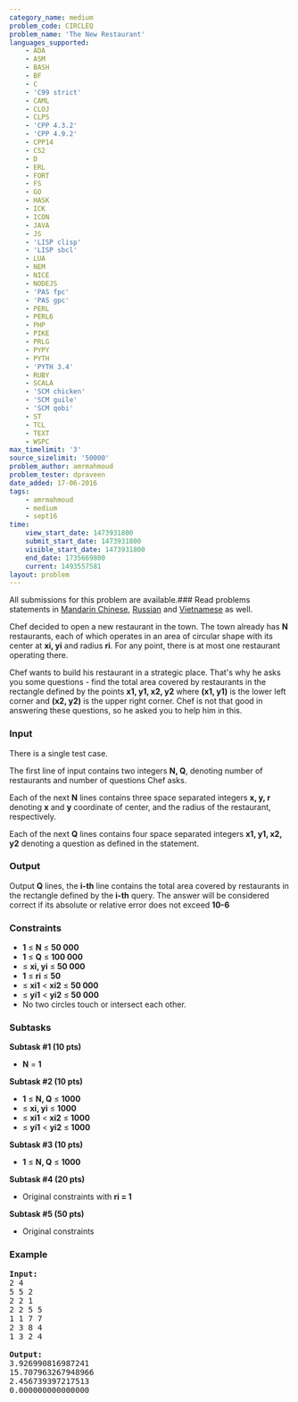 ```yaml
---
category_name: medium
problem_code: CIRCLEQ
problem_name: 'The New Restaurant'
languages_supported:
    - ADA
    - ASM
    - BASH
    - BF
    - C
    - 'C99 strict'
    - CAML
    - CLOJ
    - CLPS
    - 'CPP 4.3.2'
    - 'CPP 4.9.2'
    - CPP14
    - CS2
    - D
    - ERL
    - FORT
    - FS
    - GO
    - HASK
    - ICK
    - ICON
    - JAVA
    - JS
    - 'LISP clisp'
    - 'LISP sbcl'
    - LUA
    - NEM
    - NICE
    - NODEJS
    - 'PAS fpc'
    - 'PAS gpc'
    - PERL
    - PERL6
    - PHP
    - PIKE
    - PRLG
    - PYPY
    - PYTH
    - 'PYTH 3.4'
    - RUBY
    - SCALA
    - 'SCM chicken'
    - 'SCM guile'
    - 'SCM qobi'
    - ST
    - TCL
    - TEXT
    - WSPC
max_timelimit: '3'
source_sizelimit: '50000'
problem_author: amrmahmoud
problem_tester: dpraveen
date_added: 17-06-2016
tags:
    - amrmahmoud
    - medium
    - sept16
time:
    view_start_date: 1473931800
    submit_start_date: 1473931800
    visible_start_date: 1473931800
    end_date: 1735669800
    current: 1493557581
layout: problem
---
```

All submissions for this problem are available.###  Read problems statements in [Mandarin Chinese](http://www.codechef.com/download/translated/SEPT16/mandarin/CIRCLEQ.pdf), [Russian](http://www.codechef.com/download/translated/SEPT16/russian/CIRCLEQ.pdf) and [Vietnamese](http://www.codechef.com/download/translated/SEPT16/vietnamese/CIRCLEQ.pdf) as well.

Chef decided to open a new restaurant in the town. The town already has **N** restaurants, each of which operates in an area of circular shape with its center at **xi, yi** and radius **ri**. For any point, there is at most one restaurant operating there.

Chef wants to build his restaurant in a strategic place. That's why he asks you some questions - find the total area covered by restaurants in the rectangle defined by the points **x1, y1, x2, y2** where **(x1, y1)** is the lower left corner and **(x2, y2)** is the upper right corner. Chef is not that good in answering these questions, so he asked you to help him in this.

### Input

There is a single test case.

The first line of input contains two integers **N, Q**, denoting number of restaurants and number of questions Chef asks.

Each of the next **N** lines contains three space separated integers **x, y, r** denoting **x** and **y** coordinate of center, and the radius of the restaurant, respectively.

Each of the next **Q** lines contains four space separated integers **x1, y1, x2, y2** denoting a question as defined in the statement.

### Output

Output **Q** lines, the **i-th** line contains the total area covered by restaurants in the rectangle defined by the **i-th** query. The answer will be considered correct if its absolute or relative error does not exceed **10-6**

### Constraints

- **1** ≤ **N** ≤ **50 000**
- **1** ≤ **Q** ≤ **100 000**
- ≤ **xi, yi** ≤ **50 000**
- **1** ≤ **ri** ≤ **50**
- ≤ **xi1** < **xi2** ≤ **50 000**
- ≤ **yi1** < **yi2** ≤ **50 000**
- No two circles touch or intersect each other.

### Subtasks

**Subtask #1 (10 pts)**

- **N** = **1**

**Subtask #2 (10 pts)**

- **1** ≤ **N, Q** ≤ **1000**
- ≤ **xi, yi** ≤ **1000**
- ≤ **xi1** < **xi2** ≤ **1000**
- ≤ **yi1** < **yi2** ≤ **1000**

**Subtask #3 (10 pts)**

- **1** ≤ **N, Q** ≤ **1000**

**Subtask #4 (20 pts)**

- Original constraints with **ri = 1**

**Subtask #5 (50 pts)**

- Original constraints

### Example

<pre><b>Input:</b>
2 4
5 5 2
2 2 1
2 2 5 5
1 1 7 7
2 3 8 4
1 3 2 4

<b>Output:</b>
3.926990816987241
15.707963267948966
2.456739397217513
0.000000000000000

</pre>